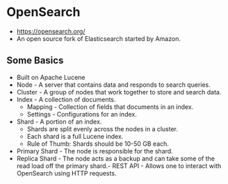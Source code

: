 # OpenSearch
- https://opensearch.org/
- An open source fork of Elasticsearch started by Amazon.

## Some Basics
- Built on Apache Lucene
- Node - A server that contains data and responds to search queries.
- Cluster - A group of nodes that work together to store and search data.
- Index - A collection of documents.
    - Mapping - Collection of fields that documents in an index.
    - Settings - Configurations for an index.
- Shard - A portion of an index.
    - Shards are split evenly across the nodes in a cluster.
    - Each shard is a full Lucene index.
    - Rule of Thumb: Shards should be 10-50 GB each.
- Primary Shard - The node is responsible for the shard.
- Replica Shard - The node acts as a backup and can take some of the read load off the primary shard.- REST API - Allows one to interact with OpenSearch using HTTP requests.